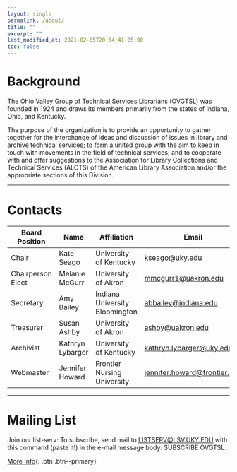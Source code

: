 ```yaml
---
layout: single
permalink: /about/
title: ""
excerpt: ""
last_modified_at: 2021-02-05T20:54:41-05:00
toc: false
---
```


# Background

The Ohio Valley Group of Technical Services Librarians (OVGTSL) was founded in 1924 and draws its members primarily from the states of Indiana, Ohio, and Kentucky.

The purpose of the organization is to provide an opportunity to gather together for the interchange of ideas and discussion of issues in library and archive technical services; to form a united group with the aim to keep in touch with movements in the field of technical services; and to cooperate with and offer suggestions to the Association for Library Collections and Technical Services (ALCTS) of the American Library Association and/or the appropriate sections of this Division.

<hr class="invisible"/>

# Contacts

| Board Position    | Name              | Affiliation                     | Email                         |
|-------------------|-------------------|---------------------------------|-------------------------------|
| Chair             | Kate Seago        | University of Kentucky          | kseago@uky.edu                |
| Chairperson Elect | Melanie McGurr    | University of Akron             | mmcgurr1@uakron.edu           |
| Secretary         | Amy Bailey        | Indiana University Bloomington  | abbailey@indiana.edu          |
| Treasurer         | Susan Ashby       | University of Akron             | ashby@uakron.edu              |
| Archivist         | Kathryn Lybarger  | University of Kentucky          | kathryn.lybarger@uky.edu      |
| Webmaster         | Jennifer Howard   | Frontier Nursing University     | jennifer.howard@frontier.edu  |

<hr class="invisible"/>

# Mailing List

Join our list-serv: To subscribe, send mail to LISTSERV@LSV.UKY.EDU with this command (paste it!) in the e-mail message body: SUBSCRIBE OVGTSL.

[More Info](http://www.lsoft.com/scripts/wl.exe?SL1=OVGTSL&H=LSV.UKY.EDU){: .btn .btn--primary}